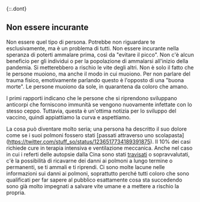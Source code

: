 {::.dont}
## Non essere incurante

Non essere quel tipo di persona. Potrebbe non riguardare te esclusivamente, ma è un problema di tutti. Non essere incurante nella speranza di poterti ammalare prima, così da "evitare
il picco". Non c'è alcun beneficio per gli individui o per la popolazione di ammalarsi all'inizio della pandemia. Si metterebbero a rischio le vite degli altri. Non è solo il fatto che le persone muoiono, ma anche il modo in cui muoiono. Per non parlare del trauma fisico, emotivamente parlando questo è l'opposto di una "buona morte". Le persone muoiono da sole, in quarantena da coloro che amano.

I primi rapporti indicano che le persone che si riprendono sviluppano anticorpi che forniscono immunità se vengono nuovamente infettate con lo stesso ceppo. Tuttavia, questa è un'ottima notizia per lo sviluppo del vaccino, quindi appiattiamo la curva e aspettiamo.

La cosa può diventare molto seria; una persona ha descritto il suo dolore come se i suoi polmoni fossero stati [passati attraverso uno scolapasta] (https://twitter.com/stuff_so/status/1236517734189391875). Il 10% dei casi richiede cure in terapia intensiva e ventilazione meccanica. Anche nel caso in cui i referti delle autopsie dalla Cina sono stati
[travisati](https://twitter.com/CT_Bergstrom/status/1235797950451703809) o sopravvalutati, c'è la possibilità di ricavarne dei danni ai polmoni a lungo termine o permanenti, se ti ammali e ti riprendi. Ci sono molte lacune nelle informazioni sui danni ai polmoni, soprattutto perché tutti coloro che sono qualificati per far sapere al pubblico esattamente cosa sta succedendo sono già molto impegnati a salvare vite umane e a mettere a rischio la propria.
